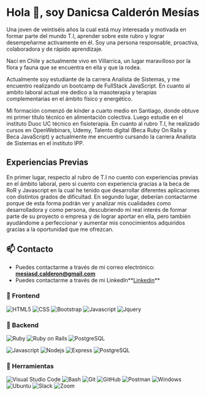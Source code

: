 # Hola 👋, soy Danicsa Calderón Mesías

Una joven de veintiséis años la cual está muy interesada y motivada en formar parte del mundo T.I, aprender sobre este rubro y lograr desempeñarme activamente en él. Soy una persona responsable, proactiva, colaboradora y de rápido aprendizaje.

Nací en Chile y actualmente vivo en Villarrica, un lugar maravilloso por la flora y fauna que se encuentra en ella y que la rodea.

Actualmente soy estudiante de la carrera Analista de Sistemas, y me encuentro realizando un bootcamp de FullStack JavaScript.
En cuanto al ambito laboral actual me dedico a la masoterapia y terapias complementarias en el ámbito físico y energético.

Mi formación comenzó de kínder a cuarto medio en Santiago, donde obtuve mi primer título técnico en alimentación colectiva.
Luego estudie en el instituto Duoc UC técnico en fisioterapia.
En cuanto al rubro T.I, he realizado cursos en OpenWebinars, Udemy, Talento digital (Beca Ruby On Rails y Beca JavaScript) y actualmente me encuentro cursando la carrera Analista de Sistemas en el instituto IPP.

## Experiencias Previas

En primer lugar, respecto al rubro de T.I no cuento con experiencias previas en el ámbito laboral, pero si cuento con experiencia gracias a la beca de RoR y Javascript en la cual he tenido 
que desarrollar diferentes aplicaciones con distintos grados de dificultad.
En segundo lugar, deberían contactarme porque de esta forma podrán ver y analizar mis cualidades como desarrolladora y como persona, descubriendo mi real interés de
formar parte de su proyecto o empresa y de lograr aportar en ella, pero también ayudándome a perfeccionar y aumentar mis conocimientos adquiridos gracias a la
oportunidad que me ofrezcan.

## 📫 Contacto

- Puedes contactarme a través de mi correo electrónico: **<mesiasd.calderon@gmail.com>**
- Puedes contactarme a través de mi LinkedIn**[Linkedin]([https://www.linkedin.com/in/example](https://www.linkedin.com/in/danicsacalder%C3%B3nmes%C3%ADas/))**

### 🎨 Frontend

![HTML5](https://img.shields.io/badge/HTML5-E34F26?style=for-the-badge&logo=html5&logoColor=white) ![CSS](https://img.shields.io/badge/CSS-1572B6?style=for-the-badge&logo=css&logoColor=white) ![Bootstrap](https://img.shields.io/badge/Bootstrap-563D7C?style=for-the-badge&logo=bootstrap&logoColor=white) ![Javascript](https://img.shields.io/badge/Javascript-323330?style=for-the-badge&logo=javascript&logoColor=F7DF1E) ![Jquery](https://img.shields.io/badge/jQuery-0769AD?style=for-the-badge&logo=jquery&logoColor=white)

### 🔨 Backend

![Ruby](https://img.shields.io/badge/Ruby-CC342D?style=for-the-badge&logo=ruby&logoColor=white) ![Ruby on Rails](https://img.shields.io/badge/Ruby%20on%20Rails-CC0000?style=for-the-badge&logo=ruby-on-rails&logoColor=white) ![PostgreSQL](https://img.shields.io/badge/PostgreSQL-316192?style=for-the-badge&logo=postgresql&logoColor=white)

![Javascript](https://img.shields.io/badge/Javascript-323330?style=for-the-badge&logo=javascript&logoColor=F7DF1E) ![Nodejs](https://img.shields.io/badge/Node.js-43853D?style=for-the-badge&logo=node.js&logoColor=white) ![Express](https://img.shields.io/badge/Express.js-404D59?style=for-the-badge) ![PostgreSQL](https://img.shields.io/badge/PostgreSQL-316192?style=for-the-badge&logo=postgresql&logoColor=white)

### 📎 Herramientas

![Visual Studio Code](https://img.shields.io/badge/Visual%20Studio%20Code-007ACC?style=for-the-badge&logo=visual-studio-code&logoColor=white) ![Bash](https://img.shields.io/badge/Bash-121011?style=for-the-badge&logo=gnu-bash&logoColor=white) ![Git](https://img.shields.io/badge/git-%23F05033.svg?style=for-the-badge&logo=git&logoColor=white) ![GitHub](https://img.shields.io/badge/github-%23121011.svg?style=for-the-badge&logo=github&logoColor=white) ![Postman](https://img.shields.io/badge/Postman-FF6C37?style=for-the-badge&logo=postman&logoColor=white) ![Windows](https://img.shields.io/badge/Windows-0078D6?style=for-the-badge&logo=windows&logoColor=white) ![Ubuntu](https://img.shields.io/badge/Ubuntu-E95420?style=for-the-badge&logo=ubuntu&logoColor=white) ![Slack](https://img.shields.io/badge/Slack-4A154B?style=for-the-badge&logo=slack&logoColor=white) ![Zoom](https://img.shields.io/badge/Zoom-2D8CFF?style=for-the-badge&logo=zoom&logoColor=white)
